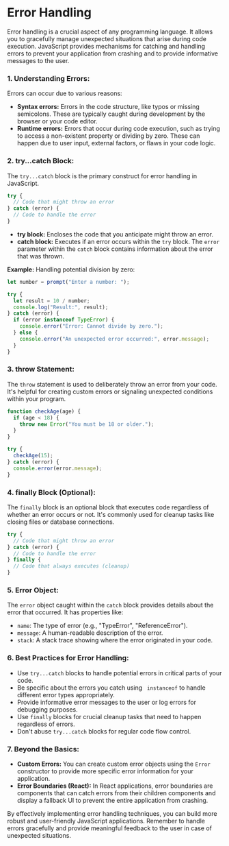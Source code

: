 # Error Handling

Error handling is a crucial aspect of any programming language. It allows you to gracefully manage unexpected situations that arise during code execution. JavaScript provides mechanisms for catching and handling errors to prevent your application from crashing and to provide informative messages to the user.

### 1. Understanding Errors:

Errors can occur due to various reasons:

- **Syntax errors:** Errors in the code structure, like typos or missing semicolons. These are typically caught during development by the browser or your code editor.
- **Runtime errors:** Errors that occur during code execution, such as trying to access a non-existent property or dividing by zero. These can happen due to user input, external factors, or flaws in your code logic.

### 2. try...catch Block:

The `try...catch` block is the primary construct for error handling in JavaScript.

```javascript
try {
  // Code that might throw an error
} catch (error) {
  // Code to handle the error
}
```

- **try block:** Encloses the code that you anticipate might throw an error.
- **catch block:** Executes if an error occurs within the `try` block. The `error` parameter within the `catch` block contains information about the error that was thrown.

**Example:** Handling potential division by zero:

```javascript
let number = prompt("Enter a number: ");

try {
  let result = 10 / number;
  console.log("Result:", result);
} catch (error) {
  if (error instanceof TypeError) {
    console.error("Error: Cannot divide by zero.");
  } else {
    console.error("An unexpected error occurred:", error.message);
  }
}
```

### 3. throw Statement:

The `throw` statement is used to deliberately throw an error from your code. It's helpful for creating custom errors or signaling unexpected conditions within your program.

```javascript
function checkAge(age) {
  if (age < 18) {
    throw new Error("You must be 18 or older.");
  }
}

try {
  checkAge(15);
} catch (error) {
  console.error(error.message);
}
```

### 4. finally Block (Optional):

The `finally` block is an optional block that executes code regardless of whether an error occurs or not. It's commonly used for cleanup tasks like closing files or database connections.

```javascript
try {
  // Code that might throw an error
} catch (error) {
  // Code to handle the error
} finally {
  // Code that always executes (cleanup)
}
```

### 5. Error Object:

The `error` object caught within the `catch` block provides details about the error that occurred. It has properties like:

- `name`: The type of error (e.g., "TypeError", "ReferenceError").
- `message`: A human-readable description of the error.
- `stack`: A stack trace showing where the error originated in your code.

### 6. Best Practices for Error Handling:

- Use `try...catch` blocks to handle potential errors in critical parts of your code.
- Be specific about the errors you catch using ` instanceof` to handle different error types appropriately.
- Provide informative error messages to the user or log errors for debugging purposes.
- Use `finally` blocks for crucial cleanup tasks that need to happen regardless of errors.
- Don't abuse `try...catch` blocks for regular code flow control.

### 7. Beyond the Basics:

- **Custom Errors:** You can create custom error objects using the `Error` constructor to provide more specific error information for your application.
- **Error Boundaries (React):** In React applications, error boundaries are components that can catch errors from their children components and display a fallback UI to prevent the entire application from crashing.

By effectively implementing error handling techniques, you can build more robust and user-friendly JavaScript applications. Remember to handle errors gracefully and provide meaningful feedback to the user in case of unexpected situations.

